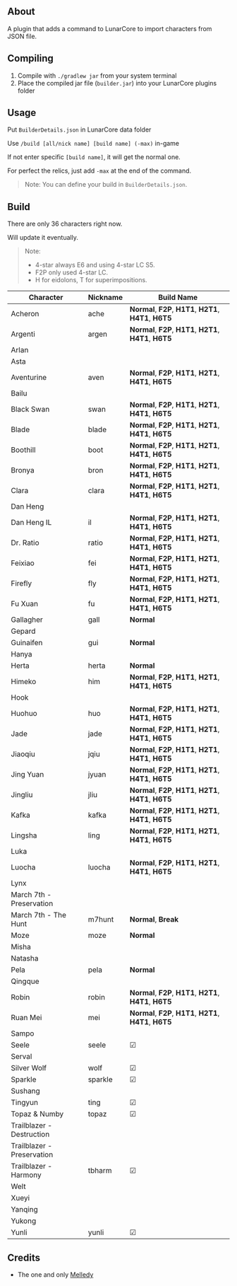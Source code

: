 ## About

A plugin that adds a command to LunarCore to import characters from JSON file.

## Compiling

1. Compile with `./gradlew jar` from your system terminal
2. Place the compiled jar file (`builder.jar`) into your LunarCore plugins folder

## Usage

Put `BuilderDetails.json` in LunarCore data folder

Use `/build [all/nick name] [build name] (-max)` in-game

If not enter specific `[build name]`, it will get the normal one.

For perfect the relics, just add `-max` at the end of the command.

> Note: You can define your build in `BuilderDetails.json`.

## Build

There are only 36 characters right now.

Will update it eventually.

> Note:
> * 4-star always E6 and using 4-star LC S5.
> * F2P only used 4-star LC.
> * H for eidolons, T for superimpositions.

| Character                  | Nickname |Build Name|
|----------------------------|----------|----------|
| Acheron                    | ache     | **Normal**, **F2P**, **H1T1**, **H2T1**, **H4T1**, **H6T5** |
| Argenti                    | argen    | **Normal**, **F2P**, **H1T1**, **H2T1**, **H4T1**, **H6T5** |
| Arlan                      |          |          |
| Asta                       |          |          |
| Aventurine                 | aven     |**Normal**, **F2P**, **H1T1**, **H2T1**, **H4T1**, **H6T5** |
| Bailu                      |          |          |
| Black Swan                 | swan     | **Normal**, **F2P**, **H1T1**, **H2T1**, **H4T1**, **H6T5** |
| Blade                      | blade    | **Normal**, **F2P**, **H1T1**, **H2T1**, **H4T1**, **H6T5** |
| Boothill                   | boot     | **Normal**, **F2P**, **H1T1**, **H2T1**, **H4T1**, **H6T5** |
| Bronya                     | bron     | **Normal**, **F2P**, **H1T1**, **H2T1**, **H4T1**, **H6T5** |
| Clara                      | clara    | **Normal**, **F2P**, **H1T1**, **H2T1**, **H4T1**, **H6T5** |
| Dan Heng                   |          |          |
| Dan Heng IL                | il       | **Normal**, **F2P**, **H1T1**, **H2T1**, **H4T1**, **H6T5** |
| Dr. Ratio                  | ratio    | **Normal**, **F2P**, **H1T1**, **H2T1**, **H4T1**, **H6T5** |
| Feixiao                    | fei      | **Normal**, **F2P**, **H1T1**, **H2T1**, **H4T1**, **H6T5** |
| Firefly                    | fly      | **Normal**, **F2P**, **H1T1**, **H2T1**, **H4T1**, **H6T5** |
| Fu Xuan                    | fu       | **Normal**, **F2P**, **H1T1**, **H2T1**, **H4T1**, **H6T5** |
| Gallagher                  | gall     | **Normal** |
| Gepard                     |          |          |
| Guinaifen                  | gui      | **Normal** |
| Hanya                      |          |          |
| Herta                      | herta    | **Normal** |
| Himeko                     | him      | **Normal**, **F2P**, **H1T1**, **H2T1**, **H4T1**, **H6T5** |
| Hook                       |          |          |
| Huohuo                     | huo      | **Normal**, **F2P**, **H1T1**, **H2T1**, **H4T1**, **H6T5** |
| Jade                       | jade     | **Normal**, **F2P**, **H1T1**, **H2T1**, **H4T1**, **H6T5** |
| Jiaoqiu                    | jqiu     | **Normal**, **F2P**, **H1T1**, **H2T1**, **H4T1**, **H6T5** |
| Jing Yuan                  | jyuan    | **Normal**, **F2P**, **H1T1**, **H2T1**, **H4T1**, **H6T5** |
| Jingliu                    | jliu     | **Normal**, **F2P**, **H1T1**, **H2T1**, **H4T1**, **H6T5** |
| Kafka                      | kafka    | **Normal**, **F2P**, **H1T1**, **H2T1**, **H4T1**, **H6T5** |
| Lingsha                    | ling     | **Normal**, **F2P**, **H1T1**, **H2T1**, **H4T1**, **H6T5** |
| Luka                       |          |          |
| Luocha                     | luocha   | **Normal**, **F2P**, **H1T1**, **H2T1**, **H4T1**, **H6T5** |
| Lynx                       |          |         |
| March 7th - Preservation   |          |         |
| March 7th - The Hunt       | m7hunt   | **Normal**, **Break** |
| Moze                       | moze     | **Normal** |
| Misha                      |          |         |
| Natasha                    |          |         |
| Pela                       | pela     | **Normal** |
| Qingque                    |          |         |
| Robin                      | robin    | **Normal**, **F2P**, **H1T1**, **H2T1**, **H4T1**, **H6T5** |
| Ruan Mei                   | mei      | **Normal**, **F2P**, **H1T1**, **H2T1**, **H4T1**, **H6T5** |
| Sampo                      |          |         |
| Seele                      | seele    | &#9745; |
| Serval                     |          |         |
| Silver Wolf                | wolf     | &#9745; |
| Sparkle                    | sparkle  | &#9745; |
| Sushang                    |          |         |
| Tingyun                    | ting     | &#9745; |
| Topaz & Numby              | topaz    | &#9745; |
| Trailblazer - Destruction  |          |         |
| Trailblazer - Preservation |          |         |
| Trailblazer - Harmony      | tbharm   | &#9745; |
| Welt                       |          |         |
| Xueyi                      |          |         |
| Yanqing                    |          |         |
| Yukong                     |          |         |
| Yunli                      | yunli    | &#9745; |

## Credits

- The one and only [Melledy](https://github.com/Melledy)
